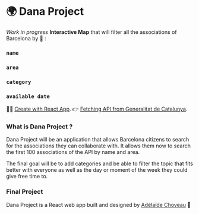 # 🌍 Dana Project

*Work in progress* **Interactive Map** that will filter all the associations of Barcelona by 🔎 :
### `name`
### `area`
### `category`
### `available date`

👩‍💻 [Create with React App](https://github.com/facebook/create-react-app).
👉 [Fetching API from Generalitat de Catalunya](https://opendata-ajuntament.barcelona.cat/data/ca/dataset/equipament-associacions/resource/94ed8f0c-f682-46b8-b2a4-f78697b9aa96).

### What is Dana Project ?

Dana Project will be an application that allows Barcelona citizens to search for the associations they can collaborate with.
It allows them now to search the first 100 associations of the API by name and area.

The final goal will be to add categories and be able to filter the topic that fits better with everyone as well as the day or moment of the week they could give free time to.  

### Final Project

Dana Project is a React web app built and designed by [Adélaïde Choveau](https://github.com/AdelaideChoveau) 👋


